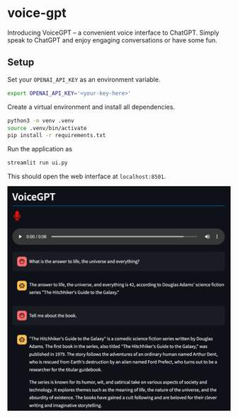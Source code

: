 # voice-gpt

Introducing VoiceGPT – a convenient voice interface to ChatGPT. Simply speak to ChatGPT and enjoy engaging conversations or have some fun.

## Setup

Set your `OPENAI_API_KEY` as an environment variable.

```bash
export OPENAI_API_KEY='<your-key-here>'
```

Create a virtual environment and install all dependencies.

```bash
python3 -m venv .venv
source .venv/bin/activate
pip install -r requirements.txt
```

Run the application as

```bash
streamlit run ui.py
```

This should open the web interface at `localhost:8501`.

![ui](ui.png)
